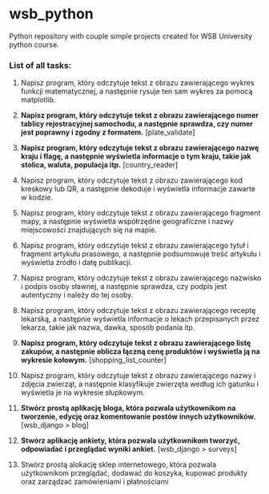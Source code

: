 # wsb_python

Python repository with couple simple projects created for WSB University python course.

### List of all tasks:

1. Napisz program, który odczytuje tekst z obrazu zawierającego wykres funkcji matematycznej, a następnie rysuje ten sam wykres za pomocą matplotlib.


2. **Napisz program, który odczytuje tekst z obrazu zawierającego numer tablicy rejestracyjnej samochodu, a następnie sprawdza, czy numer jest poprawny i zgodny z formatem.** [plate_validate]


3. **Napisz program, który odczytuje tekst z obrazu zawierającego nazwę kraju i flagę, a następnie wyświetla informacje o tym kraju, takie jak stolica, waluta, populacja itp.** [country_reader]


4. Napisz program, który odczytuje tekst z obrazu zawierającego kod kreskowy lub QR, a następnie dekoduje i wyświetla informacje zawarte w kodzie.


5. Napisz program, który odczytuje tekst z obrazu zawierającego fragment mapy, a następnie wyświetla współrzędne geograficzne i nazwy miejscowości znajdujących się na mapie.


6. Napisz program, który odczytuje tekst z obrazu  zawierającego tytuł i fragment artykułu prasowego, a  następnie podsumowuje treść artykułu i wyświetla źródło i  datę publikacji.


7. Napisz program, który odczytuje tekst z obrazu  zawierającego nazwisko i podpis osoby sławnej, a następnie  sprawdza, czy podpis jest autentyczny i należy do tej osoby.


8. Napisz program, który odczytuje tekst z obrazu  zawierającego receptę lekarską, a następnie wyświetla  informacje o lekach przepisanych przez lekarza, takie jak  nazwa, dawka, sposób podania itp.


9. **Napisz program, który odczytuje tekst z obrazu  zawierającego listę zakupów, a następnie oblicza łączną  cenę produktów i wyświetla ją na wykresie kołowym.** [shopping_list_counter]


10. Napisz program, który odczytuje tekst z obrazu  zawierającego nazwy i zdjęcia zwierząt, a następnie  klasyfikuje zwierzęta według ich gatunku i wyświetla je na  wykresie słupkowym.


11. **Stwórz prostą aplikację bloga, która pozwala  użytkownikom na tworzenie, edycję oraz komentowanie  postów innych użytkowników.** [wsb_django > blog]


12. **Stwórz aplikację ankiety, która pozwala użytkownikom  tworzyć, odpowiadać i przeglądać wyniki ankiet.** [wsb_django > surveys]


13. Stwórz prostą alokację sklep internetowego, która pozwala  użytkownikom przeglądać, dodawać do koszyka, kupować  produkty oraz zarządzać zamówieniami i płatnościami